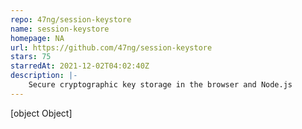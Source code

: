 ```yaml
---
repo: 47ng/session-keystore
name: session-keystore
homepage: NA
url: https://github.com/47ng/session-keystore
stars: 75
starredAt: 2021-12-02T04:02:40Z
description: |-
    Secure cryptographic key storage in the browser and Node.js
---
```


[object Object]
